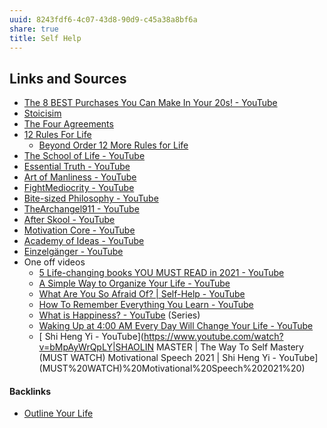 ```yaml
---
uuid: 8243fdf6-4c07-43d8-90d9-c45a38a8bf6a
share: true
title: Self Help
---
```

## Links and Sources

* [The 8 BEST Purchases You Can Make In Your 20s! - YouTube](https://www.youtube.com/watch?v=OmHxjLNgKqI)
* [Stoicisim](../ddc479cf-bb65-4db1-a95e-8fe41c91208d)
* [The Four Agreements](../30d15098-b195-4d4d-990e-2479fd42d62f)
* [12 Rules For Life](../550c359a-b6b9-45f7-87f0-3325be73cf59)
	* [Beyond Order 12 More Rules for Life](../53cac48c-9a6a-4d4f-9eb8-25076289c26d)
* [The School of Life - YouTube](https://www.youtube.com/c/theschooloflifetv)
* [Essential Truth - YouTube](https://www.youtube.com/channel/UCFkDAsyfvgxqNyue4F4HHww)
* [Art of Manliness - YouTube](https://www.youtube.com/c/artofmanliness)
* [FightMediocrity - YouTube](https://www.youtube.com/c/FightMediocrity)
* [Bite-sized Philosophy - YouTube](https://www.youtube.com/channel/UCo9QgwWCNEhDxL1gH-jxa8Q)
* [TheArchangel911 - YouTube](https://www.youtube.com/channel/UCt4byS0vUsmAB_hX4NHNUkA)
* [After Skool - YouTube](https://www.youtube.com/c/AfterSkool)
* [Motivation Core - YouTube](https://www.youtube.com/channel/UCSLUrcByUa6L641WPik31RQ)
* [Academy of Ideas - YouTube](https://www.youtube.com/channel/UCiRiQGCHGjDLT9FQXFW0I3A)
* [Einzelgänger - YouTube](https://www.youtube.com/channel/UCybBViio_TH_uiFFDJuz5tg)
* One off videos
	* [5 Life-changing books YOU MUST READ in 2021 - YouTube](https://www.youtube.com/watch?v=zU7OgLjA5zk)
	* [A Simple Way to Organize Your Life - YouTube](https://www.youtube.com/watch?v=MruNugpHDV0)
	* [What Are You So Afraid Of? | Self-Help - YouTube](https://www.youtube.com/watch?v=gENRqiaS8xM&t=)
	* [How To Remember Everything You Learn - YouTube](https://www.youtube.com/watch?v=V-UvSKe8jW4)
	* [What is Happiness? - YouTube](https://www.youtube.com/watch?v=5f0ilA4tjJ0) (Series)
	* [Waking Up at 4:00 AM Every Day Will Change Your Life - YouTube](https://www.youtube.com/watch?v=T8f1fKsiLvE)
	* [ Shi Heng Yi - YouTube](https://www.youtube.com/watch?v=bMpAyWrQpLY|SHAOLIN MASTER | The Way To Self Mastery (MUST WATCH) Motivational Speech 2021 | Shi Heng Yi - YouTube](MUST%20WATCH)%20Motivational%20Speech%202021%20)

#### Backlinks

* [Outline Your Life](/96c0ff92-7cea-4138-bf9b-f4601fcf670f)